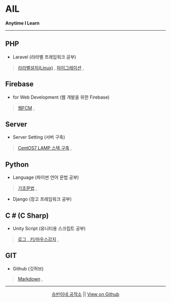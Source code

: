 # AIL

**Anytime I Learn**

---

## PHP

- Laravel (라라벨 프레임워크 공부)
> [라라벨설치(Linux)](./php_laravel_installation.md) ,
> [마이그레이션](./php_laravel_migrations.md) ,


## Firebase

- for Web Development (웹 개발을 위한 Firebase)
> [웹FCM](./firebase_web_fcm.md) ,


## Server

- Server Setting (서버 구축)
> [CentOS7 LAMP 스택 구축](./server_centos7_lamp.md) ,


## Python

- Language (파이썬 언어 문법 공부)
> [기초문법](./language_python.md) ,

- Django (장고 프레임워크 공부)


## C \# (C Sharp)

- Unity Script (유니티용 스크립트 공부)
> [로그 , 키/마우스감지](./csharp_unity.md) ,

## GIT

- Github (깃허브)
> [Markdown](./git_hub_markdown.md) ,

---

<p style="text-align: center;">
  <a target="_blank" href="http://sbsoft.kr/home/">승빈이네 공작소</a> ||
  <a target="_blank" href="https://github.com/denlyou/AIL">View on Github</a>
</p>
